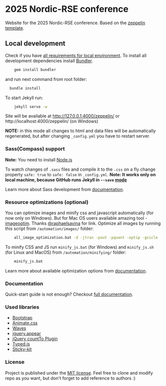 # 2025 Nordic-RSE conference

Website for the 2025 Nordic-RSE conference. Based on the [zeppelin template](https://github.com/gdg-x/zeppelin).

## Local development

Check if you have [all requirements for local environment](http://jekyllrb.com/docs/installation/).
To install all development dependencies install [Bundler](http://bundler.io/).

```bash
    gem install bundler
```

and run next command from root folder:

```bash
  bundle install
```

To start Jekyll run:

```bash
    jekyll serve -w
```

Site will be available at http://127.0.0.1:4000/zeppelin/ or http://localhost:4000/zeppelin/ (on Windows)

**NOTE:** in this mode all changes to html and data files will be automatically regenerated, but after changing `_config.yml` you have to restart server.

### Sass(Compass) support

**Note:** You need to install [Node.js](http://nodejs.org/download/)

To watch changes of `.sass` files and compile it to the `.css` on a fly change property `safe: true` to `safe: false` in `_config.yml`.
**Note: It works only on local machine, because GitHub runs Jekyll in `--save` [mode](https://help.github.com/articles/using-jekyll-with-pages/#configuration-overrides)**

Learn more about Sass development from [documentation](https://github.com/gdg-x/zeppelin/wiki/Sass-development).

### Resource optimizations (optional)

You can optimize images and minify css and javascript automatically (for now only on Windows).
But for Mac OS users available amazing tool - [imageoptim](https://imageoptim.com/). Thanks [@raphaelsavina](https://github.com/raphaelsavina) for link.
Optimize all images by running this script from `/automation/images/` folder:

```bash
    all_image_optimization.bat -d -jtran -pout -pquant -optip -gsicle -svgo
```

To minify CSS and JS run `minify_js.bat` (for Windows) and `minify_js.sh` (for Linux and MacOS) from `/automation/minifying/` folder:

```bash
    minify_js.bat
```

Learn more about available optimization options from [documentation](https://github.com/gdg-x/zeppelin/wiki/Resources-optimizations).

### Documentation

Quick-start guide is not enough? Checkout [full documentation](https://github.com/gdg-x/zeppelin/wiki).

### Used libraries

- [Bootstrap](https://github.com/twbs/bootstrap)
- [Animate.css](https://github.com/daneden/animate.css)
- [Waves](https://github.com/publicis-indonesia/Waves)
- [jquery.appear](https://github.com/bas2k/jquery.appear)
- [jQuery countTo Plugin](https://github.com/mhuggins/jquery-countTo)
- [Typed.js](https://github.com/mattboldt/typed.js)
- [Sticky-kit](https://github.com/leafo/sticky-kit)

### License

Project is published under the [MIT license](https://github.com/gdg-x/zeppelin/blob/master/LICENSE.txt). Feel free to clone and modify repo as you want, but don't forget to add reference to authors :)
